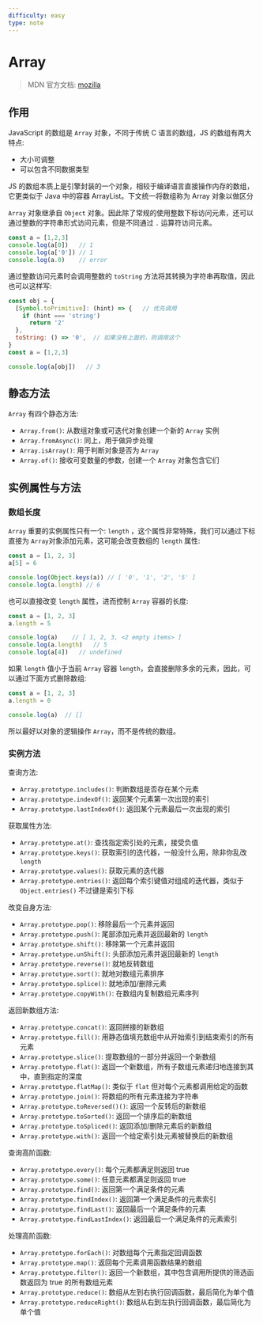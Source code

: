 ```yaml
---
difficulty: easy
type: note
---
```


# Array

> MDN 官方文档: [mozilla](https://developer.mozilla.org/zh-CN/docs/Web/JavaScript/Reference/Global_Objects/Array)

## 作用

JavaScript 的数组是 `Array` 对象，不同于传统 C 语言的数组，JS 的数组有两大特点:
- 大小可调整
- 可以包含不同数据类型

<p class="tip">JS 的数组本质上是引擎封装的一个对象，相较于编译语言直接操作内存的数组，它更类似于 Java 中的容器 ArrayList。下文统一将数组称为 Array 对象以做区分</p>

`Array` 对象继承自 `Object` 对象。因此除了常规的使用整数下标访问元素，还可以通过整数的字符串形式访问元素，但是不同通过 `.` 运算符访问元素。

```js
const a = [1,2,3]
console.log(a[0])   // 1
console.log(a['0']) // 1
console.log(a.0)    // error
```

通过整数访问元素时会调用整数的 `toString` 方法将其转换为字符串再取值，因此也可以这样写:

```js
const obj = {
  [Symbol.toPrimitive]: (hint) => {   // 优先调用
    if (hint === 'string')
      return '2'
  },
  toString: () => '0',  // 如果没有上面的，则调用这个
}
const a = [1,2,3]

console.log(a[obj])   // 3
```

## 静态方法

`Array` 有四个静态方法:
- `Array.from()`: 从数组对象或可迭代对象创建一个新的 `Array` 实例
- `Array.fromAsync()`: 同上，用于做异步处理
- `Array.isArray()`: 用于判断对象是否为 `Array`
- `Array.of()`: 接收可变数量的参数，创建一个 `Array` 对象包含它们

## 实例属性与方法

### 数组长度

`Array` 重要的实例属性只有一个: `length` ，这个属性非常特殊，我们可以通过下标直接为 `Array`对象添加元素，这可能会改变数组的 `length` 属性:

```js
const a = [1, 2, 3]
a[5] = 6

console.log(Object.keys(a)) // [ '0', '1', '2', '5' ]
console.log(a.length) // 6
```

也可以直接改变 `length` 属性，进而控制 `Array` 容器的长度:

```js
const a = [1, 2, 3]
a.length = 5

console.log(a)    // [ 1, 2, 3, <2 empty items> ]
console.log(a.length)   // 5
console.log(a[4])   // undefined
```

如果 `length` 值小于当前 `Array` 容器 `length`，会直接删除多余的元素，因此，可以通过下面方式删除数组:

```js
const a = [1, 2, 3]
a.length = 0

console.log(a)  // []
```

所以最好以对象的逻辑操作 `Array`，而不是传统的数组。

### 实例方法

查询方法:
- `Array.prototype.includes()`: 判断数组是否存在某个元素
- `Array.prototype.indexOf()`: 返回某个元素第一次出现的索引
- `Array.prototype.lastIndexOf()`: 返回某个元素最后一次出现的索引

获取属性方法: 
- `Array.prototype.at()`: 查找指定索引处的元素，接受负值
- `Array.prototype.keys()`: 获取索引的迭代器，一般没什么用，除非你乱改 `length`
- `Array.prototype.values()`: 获取元素的迭代器
- `Array.prototype.entries()`: 返回每个索引键值对组成的迭代器，类似于 `Object.entries()` 不过键是索引下标

改变自身方法:
- `Array.prototype.pop()`: 移除最后一个元素并返回
- `Array.prototype.push()`: 尾部添加元素并返回最新的 `length`
- `Array.prototype.shift()`: 移除第一个元素并返回
- `Array.prototype.unShift()`: 头部添加元素并返回最新的 `length`
- `Array.prototype.reverse()`: 就地反转数组
- `Array.prototype.sort()`: 就地对数组元素排序
- `Array.prototype.splice()`: 就地添加/删除元素
- `Array.prototype.copyWith()`: 在数组内复制数组元素序列

返回新数组方法:
- `Array.prototype.concat()`: 返回拼接的新数组
- `Array.prototype.fill()`: 用静态值填充数组中从开始索引到结束索引的所有元素
- `Array.prototype.slice()`: 提取数组的一部分并返回一个新数组
- `Array.prototype.flat()`: 返回一个新数组，所有子数组元素递归地连接到其中，直到指定的深度
- `Array.prototype.flatMap()`: 类似于 `flat` 但对每个元素都调用给定的函数
- `Array.prototype.join()`: 将数组的所有元素连接为字符串
- `Array.prototype.toReversed()()`: 返回一个反转后的新数组
- `Array.prototype.toSorted()`: 返回一个排序后的新数组
- `Array.prototype.toSpliced()`: 返回添加/删除元素后的新数组
- `Array.prototype.with()`: 返回一个给定索引处元素被替换后的新数组

查询高阶函数:
- `Array.prototype.every()`: 每个元素都满足则返回 true
- `Array.prototype.some()`: 任意元素都满足则返回 true
- `Array.prototype.find()`: 返回第一个满足条件的元素
- `Array.prototype.findIndex()`: 返回第一个满足条件的元素索引
- `Array.prototype.findLast()`: 返回最后一个满足条件的元素
- `Array.prototype.findLastIndex()`: 返回最后一个满足条件的元素索引

处理高阶函数:
- `Array.prototype.forEach()`: 对数组每个元素指定回调函数
- `Array.prototype.map()`: 返回每个元素调用函数结果的数组
- `Array.prototype.filter()`: 返回一个新数组，其中包含调用所提供的筛选函数返回为 true 的所有数组元素
- `Array.prototype.reduce()`: 数组从左到右执行回调函数，最后简化为单个值
- `Array.prototype.reduceRight()`: 数组从右到左执行回调函数，最后简化为单个值